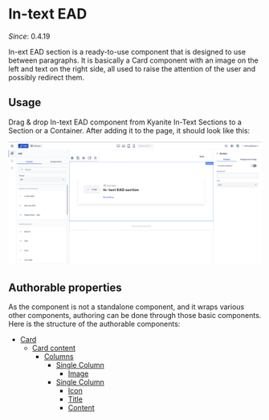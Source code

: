 # In-text EAD

_Since_: 0.4.19

In-ext EAD section is a ready-to-use component that is designed to use between paragraphs. It is
basically a Card component with an image on the left and text on the right side, all used
to raise the attention of the user and possibly redirect them.

## Usage

Drag & drop In-text EAD component from Kyanite In-Text Sections to a Section or a Container.
After adding it to the page, it should look like this:
<p align="center" width="100%">
    <img class="image--with-border" src="images/initial-intextead.png" alt="Initial In-text EAD">
</p>

## Authorable properties

As the component is not a standalone component, and it wraps various other components, authoring
can be done through those basic components. Here is the structure of the authorable components:
- <a href="../../card">Card</a>
  - <a href="../../card/cardcontent">Card content</a>
    - <a href="../../columns">Columns</a>
      - <a href="../../columns/column">Single Column</a>
        - <a href="../../image">Image</a>
      - <a href="../../columns/column">Single Column</a>
        - <a href="../../icon">Icon</a>
        - <a href="../../title">Title</a>
        - <a href="../../content">Content</a>